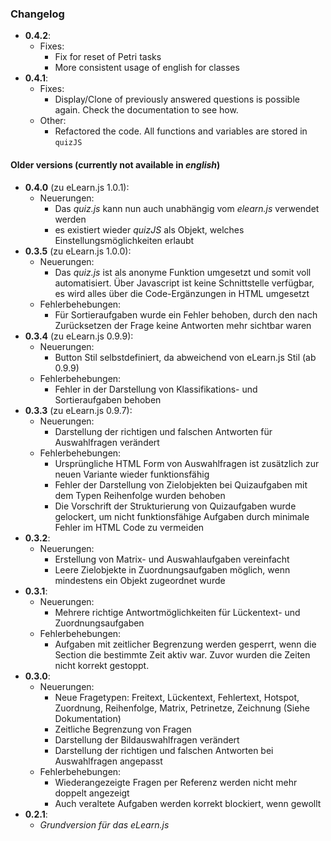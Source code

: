 ### Changelog

* __0.4.2__:
  * Fixes:
    * Fix for reset of Petri tasks
    * More consistent usage of english for classes
* __0.4.1__:
  * Fixes:
    * Display/Clone of previously answered questions is possible again.
    Check the documentation to see how.
  * Other:
    * Refactored the code. All functions and variables are stored in `quizJS`

#### Older versions (currently not available in _english_)

* __0.4.0__ (zu eLearn.js 1.0.1):
  * Neuerungen:
    * Das _quiz.js_ kann nun auch unabhängig vom _elearn.js_ verwendet werden
    * es existiert wieder _quizJS_ als Objekt, welches Einstellungsmöglichkeiten
    erlaubt
* __0.3.5__ (zu eLearn.js 1.0.0):
  * Neuerungen:
    * Das _quiz.js_ ist als anonyme Funktion umgesetzt und somit voll
    automatisiert. Über Javascript ist keine Schnittstelle verfügbar, es wird
    alles über die Code-Ergänzungen in HTML umgesetzt
  * Fehlerbehebungen:
    * Für Sortieraufgaben wurde ein Fehler behoben, durch den nach Zurücksetzen
    der Frage keine Antworten mehr sichtbar waren
* __0.3.4__ (zu eLearn.js 0.9.9):
  * Neuerungen:
    * Button Stil selbstdefiniert, da abweichend von eLearn.js Stil (ab 0.9.9)
  * Fehlerbehebungen:
    * Fehler in der Darstellung von Klassifikations- und Sortieraufgaben behoben
* __0.3.3__ (zu eLearn.js 0.9.7):
  * Neuerungen:
    * Darstellung der richtigen und falschen Antworten für Auswahlfragen
    verändert
  * Fehlerbehebungen:
    * Ursprüngliche HTML Form von Auswahlfragen ist zusätzlich zur neuen
    Variante wieder funktionsfähig
    * Fehler der Darstellung von Zielobjekten bei Quizaufgaben mit dem Typen
    Reihenfolge wurden behoben
    * Die Vorschrift der Strukturierung von Quizaufgaben wurde gelockert, um
    nicht funktionsfähige Aufgaben durch minimale Fehler im HTML Code zu
    vermeiden
* __0.3.2__:
  * Neuerungen:
    * Erstellung von Matrix- und Auswahlaufgaben vereinfacht
    * Leere Zielobjekte in Zuordnungsaufgaben möglich, wenn mindestens ein
    Objekt zugeordnet wurde
* __0.3.1__:
  * Neuerungen:
    * Mehrere richtige Antwortmöglichkeiten für Lückentext- und
    Zuordnungsaufgaben
  * Fehlerbehebungen:
    * Aufgaben mit zeitlicher Begrenzung werden gesperrt, wenn die Section die
    bestimmte Zeit aktiv war. Zuvor wurden die Zeiten nicht korrekt gestoppt.
* __0.3.0__:
  * Neuerungen:
    * Neue Fragetypen: Freitext, Lückentext, Fehlertext, Hotspot, Zuordnung,
    Reihenfolge, Matrix, Petrinetze, Zeichnung (Siehe Dokumentation)
    * Zeitliche Begrenzung von Fragen
    * Darstellung der Bildauswahlfragen verändert
    * Darstellung der richtigen und falschen Antworten bei Auswahlfragen
    angepasst
  * Fehlerbehebungen:
    * Wiederangezeigte Fragen per Referenz werden nicht mehr doppelt angezeigt
    * Auch veraltete Aufgaben werden korrekt blockiert, wenn gewollt
* __0.2.1__:
  * _Grundversion für das eLearn.js_
